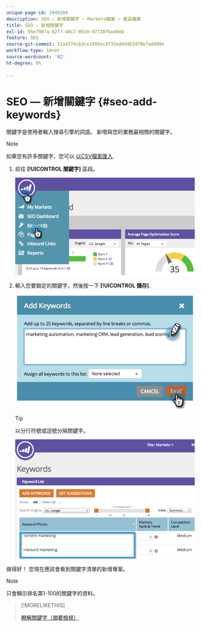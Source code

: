 ```yaml
---
unique-page-id: 2949204
description: SEO — 新增關鍵字 — Marketo檔案 — 產品檔案
title: SEO — 新增關鍵字
exl-id: 95e7907a-62f7-40c7-85a9-97728fbe40eb
feature: SEO
source-git-commit: 51a4374cb2ce1995ec8f33eddd4b3470e7ad409e
workflow-type: tm+mt
source-wordcount: '92'
ht-degree: 0%

---
```


# SEO — 新增關鍵字 {#seo-add-keywords}

關鍵字是使用者輸入搜尋引擎的詞語。 新增與您的業務最相關的關鍵字。

>[!NOTE]
>
>如果您有許多關鍵字，您可以 [以CSV檔案匯入](/help/marketo/product-docs/additional-apps/seo/keywords/seo-importing-keywords-with-a-csv.md).

1. 前往 **[!UICONTROL 關鍵字]** 區段。

   ![](assets/image2014-9-18-11-3a28-3a39.png)

1. 輸入您要鎖定的關鍵字，然後按一下 **[!UICONTROL 儲存]**.

   ![](assets/image2014-9-18-11-3a28-3a51.png)

   >[!TIP]
   >
   >以分行符號或逗號分隔關鍵字。

   ![](assets/image2014-9-18-11-3a29-3a12.png)

做得好！ 您現在應該會看到關鍵字清單的新增專案。

>[!NOTE]
>
>只會顯示排名第1-100的關鍵字的資料。

>[!MORELIKETHIS]
>
>[瞭解關鍵字（摘要檢視）](/help/marketo/product-docs/additional-apps/seo/keywords/seo-understanding-keywords.md)